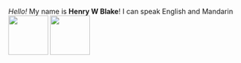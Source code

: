 _Hello!_
My name is **Henry W Blake**!
I can speak English and Mandarin
<img src='https://upload.wikimedia.org/wikipedia/commons/thumb/7/72/Flag_of_the_Republic_of_China.svg/2560px-Flag_of_the_Republic_of_China.svg.png' width='80px'>
<img src='https://upload.wikimedia.org/wikipedia/commons/thumb/d/d9/Flag_of_Canada_%28Pantone%29.svg/2880px-Flag_of_Canada_%28Pantone%29.svg.png' width='80px'>
